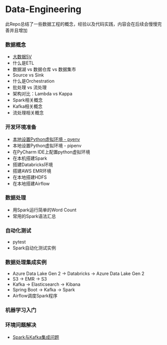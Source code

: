 # Data-Engineering

此Repo总结了一些数据工程的概念，经验以及代码实践，内容会在后续会慢慢完善并且增加

### 数据概念
- [大数据5V](docs/data_concepts/Characteristics-of-Big-Data-CN.md)
- 什么是ETL
- 数据湖 vs 数据仓库 vs 数据集市
- Source vs Sink
- 什么是Orchestration
- 批处理 vs 流处理 
- 架构对比：Lambda vs Kappa
- Spark相关概念
- Kafka相关概念
- 流处理相关概念


### 开发环境准备
- [本地设置Python虚拟环境 - pyenv](docs/dev_env/python_local_env_setup.md)
- 本地设置Python虚拟环境 - pipenv
- 在PyCharm IDE上配置python虚拟环境
- 在本机搭建Spark
- 搭建Databricks环境
- 搭建AWS EMR环境
- 在本地搭建HDFS
- 在本地搭建Airflow

### 数据处理
- 用Spark运行简单的Word Count
- 常用的Spark语法汇总

### 自动化测试
- pytest
- Spark自动化测试实例

### 数据处理集成实例
- Azure Data Lake Gen 2 -> Databricks -> Azure Data Lake Gen 2
- S3 -> EMR -> S3
- Kafka -> Elasticsearch -> Kibana
- Spring Boot -> Kafka -> Spark
- Airflow调度Spark程序

### 机器学习入门

### 环境问题解决
- [Spark与Kafka集成问题](/docs/issues/Spark-Kafka-Integration-Issue.md)